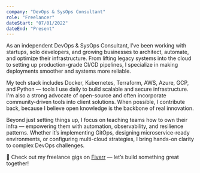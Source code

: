 ```yaml
---
company: "DevOps & SysOps Consultant"
role: "Freelancer"
dateStart: "07/01/2022"
dateEnd: "Present"
---
```


As an independent DevOps & SysOps Consultant, I’ve been working with startups, solo developers, and growing businesses to architect, automate, and optimize their infrastructure. From lifting legacy systems into the cloud to setting up production-grade CI/CD pipelines, I specialize in making deployments smoother and systems more reliable.

My tech stack includes Docker, Kubernetes, Terraform, AWS, Azure, GCP, and Python — tools I use daily to build scalable and secure infrastructure. I'm also a strong advocate of open-source and often incorporate community-driven tools into client solutions. When possible, I contribute back, because I believe open knowledge is the backbone of real innovation.

Beyond just setting things up, I focus on teaching teams how to own their infra — empowering them with automation, observability, and resilience patterns. Whether it’s implementing GitOps, designing microservice-ready environments, or configuring multi-cloud strategies, I bring hands-on clarity to complex DevOps challenges.

🚀 Check out my freelance gigs on <a href="https://www.fiverr.com/aayanmateen470" target="_blank">Fiverr</a> — let’s build something great together!
